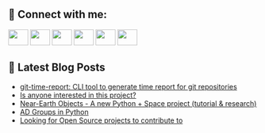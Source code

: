## 🔎 Connect with me:
[<img height="32" width="40" src="https://cdn.jsdelivr.net/npm/simple-icons@v5/icons/telegram.svg" />](https://t.me/bullbesh)
[<img height="32" width="40" src="https://cdn.jsdelivr.net/npm/simple-icons@v5/icons/vk.svg" />](https://vk.com/bullbesh)
[<img height="32" width="40" src="https://cdn.jsdelivr.net/npm/simple-icons@v5/icons/twitter.svg" />](https://twitter.com/bullbesh1)
[<img height="32" width="40" src="https://cdn.jsdelivr.net/npm/simple-icons@v5/icons/instagram.svg" />](https://www.instagram.com/bullbesh)
[<img height="32" width="40" src="https://cdn.jsdelivr.net/npm/simple-icons@v5/icons/reddit.svg" />](https://www.reddit.com/user/bullbesh)
[<img height="32" width="40" src="https://cdn.jsdelivr.net/npm/simple-icons@v5/icons/youtube.svg" />](https://www.youtube.com/channel/UCtfjRs6uzgq5mfm8S06WTcg)

## 📕 Latest Blog Posts
<!-- BLOG-POST-LIST:START -->
- [git-time-report: CLI tool to generate time report for git repositories](https://www.reddit.com/r/Python/comments/v0d00x/gittimereport_cli_tool_to_generate_time_report/)
- [Is anyone interested in this project?](https://www.reddit.com/r/Python/comments/v0csv9/is_anyone_interested_in_this_project/)
- [Near-Earth Objects - A new Python + Space project &lpar;tutorial &amp; research&rpar;](https://www.reddit.com/r/Python/comments/v0c3w4/nearearth_objects_a_new_python_space_project/)
- [AD Groups in Python](https://www.reddit.com/r/Python/comments/v0c2as/ad_groups_in_python/)
- [Looking for Open Source projects to contribute to](https://www.reddit.com/r/Python/comments/v0ak4c/looking_for_open_source_projects_to_contribute_to/)
<!-- BLOG-POST-LIST:END -->
